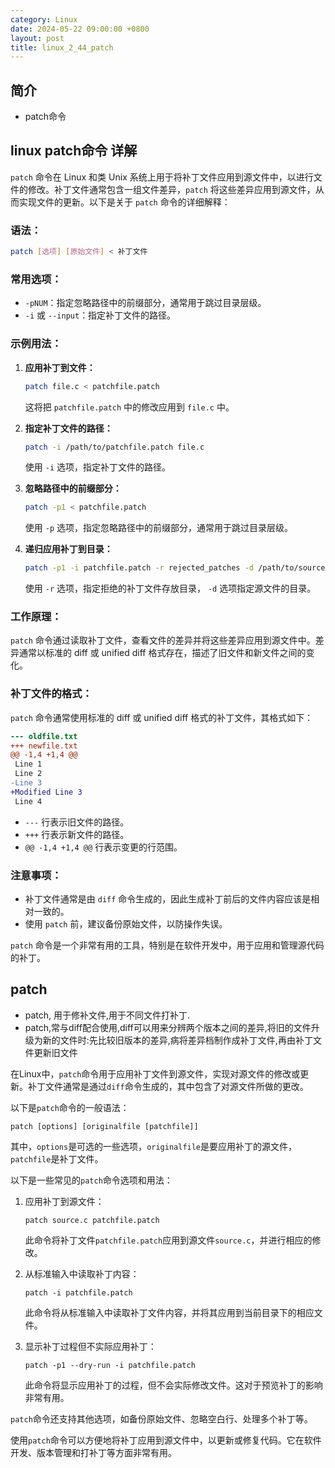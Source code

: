 ```yaml
---
category: Linux
date: 2024-05-22 09:00:00 +0800
layout: post
title: linux_2_44_patch
---
```

## 简介

+ patch命令

## linux patch命令 详解

`patch` 命令在 Linux 和类 Unix 系统上用于将补丁文件应用到源文件中，以进行文件的修改。补丁文件通常包含一组文件差异，`patch` 将这些差异应用到源文件，从而实现文件的更新。以下是关于 `patch` 命令的详细解释：

### 语法：

```bash
patch [选项] [原始文件] < 补丁文件
```

### 常用选项：

- `-pNUM`：指定忽略路径中的前缀部分，通常用于跳过目录层级。
- `-i` 或 `--input`：指定补丁文件的路径。

### 示例用法：

1. **应用补丁到文件：**
   ```bash
   patch file.c < patchfile.patch
   ```
   这将把 `patchfile.patch` 中的修改应用到 `file.c` 中。

2. **指定补丁文件的路径：**
   ```bash
   patch -i /path/to/patchfile.patch file.c
   ```
   使用 `-i` 选项，指定补丁文件的路径。

3. **忽略路径中的前缀部分：**
   ```bash
   patch -p1 < patchfile.patch
   ```
   使用 `-p` 选项，指定忽略路径中的前缀部分，通常用于跳过目录层级。

4. **递归应用补丁到目录：**
   ```bash
   patch -p1 -i patchfile.patch -r rejected_patches -d /path/to/source
   ```
   使用 `-r` 选项，指定拒绝的补丁文件存放目录， `-d` 选项指定源文件的目录。

### 工作原理：

`patch` 命令通过读取补丁文件，查看文件的差异并将这些差异应用到源文件中。差异通常以标准的 diff 或 unified diff 格式存在，描述了旧文件和新文件之间的变化。

### 补丁文件的格式：

`patch` 命令通常使用标准的 diff 或 unified diff 格式的补丁文件，其格式如下：

```diff
--- oldfile.txt
+++ newfile.txt
@@ -1,4 +1,4 @@
 Line 1
 Line 2
-Line 3
+Modified Line 3
 Line 4
```

- `---` 行表示旧文件的路径。
- `+++` 行表示新文件的路径。
- `@@ -1,4 +1,4 @@` 行表示变更的行范围。

### 注意事项：

- 补丁文件通常是由 `diff` 命令生成的，因此生成补丁前后的文件内容应该是相对一致的。
- 使用 `patch` 前，建议备份原始文件，以防操作失误。

`patch` 命令是一个非常有用的工具，特别是在软件开发中，用于应用和管理源代码的补丁。

## patch  

+ patch, 用于修补文件,用于不同文件打补丁.
+ patch,常与diff配合使用,diff可以用来分辨两个版本之间的差异,将旧的文件升级为新的文件时:先比较旧版本的差异,病将差异档制作成补丁文件,再由补丁文件更新旧文件

在Linux中，`patch`命令用于应用补丁文件到源文件，实现对源文件的修改或更新。补丁文件通常是通过`diff`命令生成的，其中包含了对源文件所做的更改。

以下是`patch`命令的一般语法：

```
patch [options] [originalfile [patchfile]]
```

其中，`options`是可选的一些选项，`originalfile`是要应用补丁的源文件，`patchfile`是补丁文件。

以下是一些常见的`patch`命令选项和用法：

1. 应用补丁到源文件：
   ```
   patch source.c patchfile.patch
   ```

   此命令将补丁文件`patchfile.patch`应用到源文件`source.c`，并进行相应的修改。

2. 从标准输入中读取补丁内容：
   ```
   patch -i patchfile.patch
   ```

   此命令将从标准输入中读取补丁文件内容，并将其应用到当前目录下的相应文件。

3. 显示补丁过程但不实际应用补丁：
   ```
   patch -p1 --dry-run -i patchfile.patch
   ```

   此命令将显示应用补丁的过程，但不会实际修改文件。这对于预览补丁的影响非常有用。

`patch`命令还支持其他选项，如备份原始文件、忽略空白行、处理多个补丁等。

使用`patch`命令可以方便地将补丁应用到源文件中，以更新或修复代码。它在软件开发、版本管理和打补丁等方面非常有用。